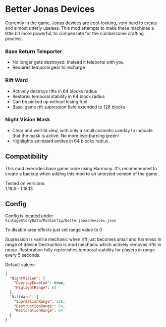# Better Jonas Devices

Currently in the game, Jonas devices are cool-looking, very hard to create and almost utterly useless.
This mod attempts to make these machines a little bit more powerful, to compensate for the cumbersome crafting process.

### Base Return Teleporter

- No longer gets destroyed. Instead it teleports with you
- Requires temporal gear to recharge

### Rift Ward

- Actively destroys rifts in 64 blocks radius
- Restores temporal stability in 64 block radius
- Can be picked up without losing fuel
- Base-game rift supression field extended to 128 blocks

### Night Vision Mask

- Clear and well-lit view, with only a small cosmetic overlay to indicate that the mask is active. No more eye-burning green!
- Highlights animated entites in 64 blocks radius

## Compatibility

This mod overrides base game code using Harmony.
It's recommended to create a backup when adding this mod to an untested version of the game.

Tested on versions:  
1.18.8 - 1.18.13

## Config

Config is located under `VintageStoryData/ModConfig/betterjonasdevices.json`

To disable area effects just set range value to 0

Supression is vanilla mechanic when rift just becomes small and harmless in range of device
Destruction is mod mechanic which actively removes rifts in range.
Restoration fully replenishes temporal stability for players in range every 5 seconds.

Default values:

```json
{
  "NightVision": {
    "OverlayEnabled": true,
    "HiglightRange": 64
  },
  "RiftWard": {
    "SupressionRange": 128,
    "DestructionRange": 64,
    "RestorationRange": 64
  }
}
```
